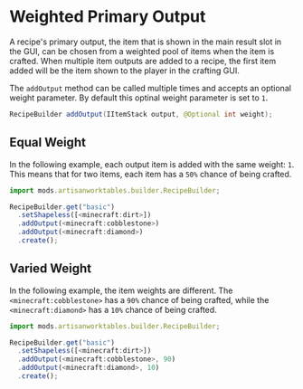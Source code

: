 # Weighted Primary Output

A recipe's primary output, the item that is shown in the main result slot in the GUI, can be chosen from a weighted pool of items when the item is crafted. When multiple item outputs are added to a recipe, the first item added will be the item shown to the player in the crafting GUI. 

The `addOutput` method can be called multiple times and accepts an optional weight parameter. By default this optinal weight parameter is set to `1`.

```java
RecipeBuilder addOutput(IItemStack output, @Optional int weight);
```

## Equal Weight

In the following example, each output item is added with the same weight: `1`. This means that for two items, each item has a `50%` chance of being crafted.

```js
import mods.artisanworktables.builder.RecipeBuilder;

RecipeBuilder.get("basic")
  .setShapeless([<minecraft:dirt>])
  .addOutput(<minecraft:cobblestone>)
  .addOutput(<minecraft:diamond>)
  .create();
```

## Varied Weight

In the following example, the item weights are different. The `<minecraft:cobblestone>` has a `90%` chance of being crafted, while the `<minecraft:diamond>` has a `10%` chance of being crafted.

```js
import mods.artisanworktables.builder.RecipeBuilder;

RecipeBuilder.get("basic")
  .setShapeless([<minecraft:dirt>])
  .addOutput(<minecraft:cobblestone>, 90)
  .addOutput(<minecraft:diamond>, 10)
  .create();
```
